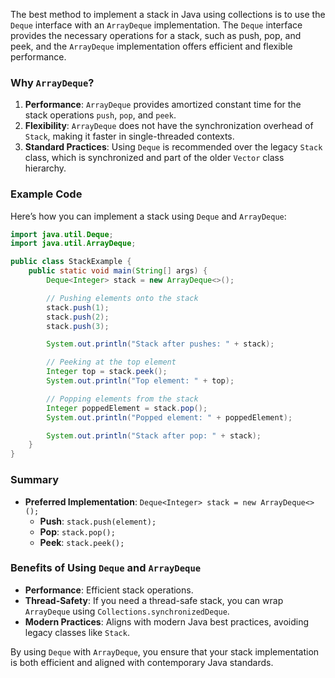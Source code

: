 The best method to implement a stack in Java using collections is to use the `Deque` interface with an `ArrayDeque` implementation. The `Deque` interface provides the necessary operations for a stack, such as push, pop, and peek, and the `ArrayDeque` implementation offers efficient and flexible performance.

### Why `ArrayDeque`?

1. **Performance**: `ArrayDeque` provides amortized constant time for the stack operations `push`, `pop`, and `peek`.
2. **Flexibility**: `ArrayDeque` does not have the synchronization overhead of `Stack`, making it faster in single-threaded contexts.
3. **Standard Practices**: Using `Deque` is recommended over the legacy `Stack` class, which is synchronized and part of the older `Vector` class hierarchy.

### Example Code

Here’s how you can implement a stack using `Deque` and `ArrayDeque`:

```java
import java.util.Deque;
import java.util.ArrayDeque;

public class StackExample {
    public static void main(String[] args) {
        Deque<Integer> stack = new ArrayDeque<>();

        // Pushing elements onto the stack
        stack.push(1);
        stack.push(2);
        stack.push(3);

        System.out.println("Stack after pushes: " + stack);

        // Peeking at the top element
        Integer top = stack.peek();
        System.out.println("Top element: " + top);

        // Popping elements from the stack
        Integer poppedElement = stack.pop();
        System.out.println("Popped element: " + poppedElement);

        System.out.println("Stack after pop: " + stack);
    }
}
```

### Summary

- **Preferred Implementation**: `Deque<Integer> stack = new ArrayDeque<>();`
  - **Push**: `stack.push(element);`
  - **Pop**: `stack.pop();`
  - **Peek**: `stack.peek();`
  
### Benefits of Using `Deque` and `ArrayDeque`

- **Performance**: Efficient stack operations.
- **Thread-Safety**: If you need a thread-safe stack, you can wrap `ArrayDeque` using `Collections.synchronizedDeque`.
- **Modern Practices**: Aligns with modern Java best practices, avoiding legacy classes like `Stack`.

By using `Deque` with `ArrayDeque`, you ensure that your stack implementation is both efficient and aligned with contemporary Java standards.